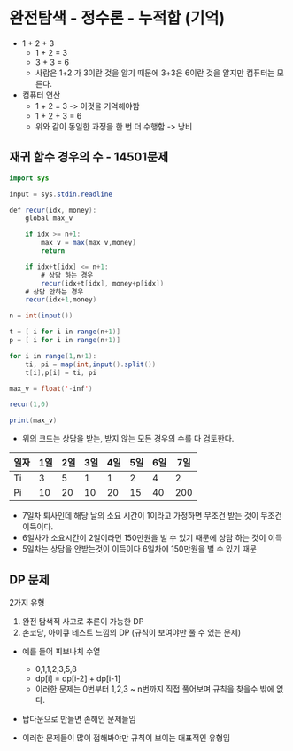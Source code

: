 # 완전탐색 - 정수론 - 누적합 (기억)

- 1 + 2 + 3
    - 1 + 2 = 3
    - 3 + 3 = 6
    - 사람은 1+2 가 3이란 것을 알기 때문에 3+3은 6이란 것을 알지만 컴퓨터는 모른다.
- 컴퓨터 연산
    - 1 + 2 = 3 -> 이것을 기억해야함
    - 1 + 2 + 3 = 6
    - 위와 같이 동일한 과정을 한 번 더 수행함 -> 낭비 

## 재귀 함수 경우의 수 - 14501문제
```Java
import sys

input = sys.stdin.readline

def recur(idx, money):
    global max_v

    if idx >= n+1:
        max_v = max(max_v,money)
        return

    if idx+t[idx] <= n+1:
        # 상담 하는 경우
        recur(idx+t[idx], money+p[idx])
    # 상담 안하는 경우
    recur(idx+1,money)

n = int(input())

t = [ i for i in range(n+1)]
p = [ i for i in range(n+1)]

for i in range(1,n+1):
    ti, pi = map(int,input().split())
    t[i],p[i] = ti, pi

max_v = float('-inf')

recur(1,0)

print(max_v)
```
- 위의 코드는 상담을 받는, 받지 않는 모든 경우의 수를 다 검토한다.


| 일자 | 1일  | 2일  | 3일  | 4일  | 5일  | 6일  | 7일  |
|------|------|------|------|------|------|------|------|
| Ti   | 3    | 5    | 1    | 1    | 2    | 4    | 2    |
| Pi   | 10   | 20   | 10   | 20   | 15   | 40   | 200  |
- 7일차 퇴사인데 해당 날의 소요 시간이 1이라고 가정하면 무조건 받는 것이 무조건 이득이다.
- 6일차가 소요시간이 2일이라면 150만원을 벌 수 있기 때문에 상담 하는 것이 이득
- 5일차는 상담을 안받는것이 이득이다 6일차에 150만원을 벌 수 있기 때문


## DP 문제
2가지 유형
1. 완전 탐색적 사고로 추론이 가능한 DP
2. 손코당, 아이큐 테스트 느낌의 DP (규칙이 보여야만 풀 수 있는 문제)

- 예를 들어 피보나치 수열
    - 0,1,1,2,3,5,8
    - dp[i] = dp[i-2] + dp[i-1]
    - 이러한 문제는 0번부터 1,2,3 ~ n번까지 직접 풀어보며 규칙을 찾을수 밖에 없다.

- 탑다운으로 만들면 손해인 문제들임
- 이러한 문제들이 많이 접해봐야만 규칙이 보이는 대표적인 유형임
